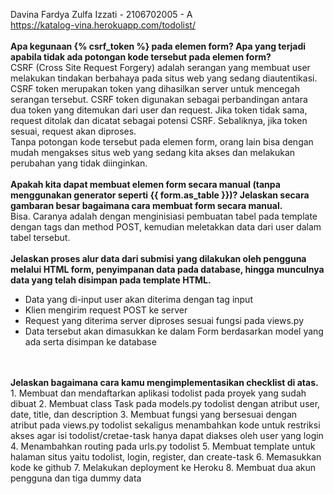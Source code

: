Davina Fardya Zulfa Izzati - 2106702005 - A<br/>
https://katalog-vina.herokuapp.com/todolist/
<br/>
<br/>
**Apa kegunaan {% csrf_token %} pada elemen form? Apa yang terjadi apabila tidak ada potongan kode tersebut pada elemen form?**<br/>
CSRF (Cross Site Request Forgery) adalah serangan yang membuat user melakukan tindakan berbahaya pada situs web yang sedang diautentikasi. CSRF token merupakan token yang dihasilkan server untuk mencegah serangan tersebut. CSRF token digunakan sebagai perbandingan antara dua token yang ditemukan dari user dan request. Jika token tidak sama, request ditolak dan dicatat sebagai potensi CSRF. Sebaliknya, jika token sesuai, request akan diproses.<br/>
Tanpa potongan kode tersebut pada elemen form, orang lain bisa dengan mudah mengakses situs web yang sedang kita akses dan melakukan perubahan yang tidak diinginkan.
<br/>
<br/>
**Apakah kita dapat membuat elemen form secara manual (tanpa menggunakan generator seperti {{ form.as_table }})? Jelaskan secara gambaran besar bagaimana cara membuat form secara manual.**<br/>
Bisa. Caranya adalah dengan menginisiasi pembuatan tabel pada template dengan tags </table> dan method POST, kemudian meletakkan data dari user dalam tabel tersebut.
<br/>
<br/>
**Jelaskan proses alur data dari submisi yang dilakukan oleh pengguna melalui HTML form, penyimpanan data pada database, hingga munculnya data yang telah disimpan pada template HTML.**<br/>
- Data yang di-input user akan diterima dengan tag input
- Klien mengirim request POST ke server
- Request yang diterima server diproses sesuai fungsi pada views.py
- Data tersebut akan dimasukkan ke dalam Form berdasarkan model yang ada serta disimpan ke database
<br/>
<br/>
<b>Jelaskan bagaimana cara kamu mengimplementasikan checklist di atas.</b><br/>
1. Membuat dan mendaftarkan aplikasi todolist pada proyek yang sudah dibuat
2. Membuat class Task pada models.py todolist dengan atribut user, date, title, dan description
3. Membuat fungsi yang bersesuai dengan atribut pada views.py todolist sekaligus menambahkan kode untuk restriksi akses agar isi todolist/cretae-task hanya dapat diakses oleh user yang login
4. Menambahkan routing pada urls.py todolist
5. Membuat template untuk halaman situs yaitu todolist, login, register, dan create-task
6. Memasukkan kode ke github
7. Melakukan deployment ke Heroku
8. Membuat dua akun pengguna dan tiga dummy data